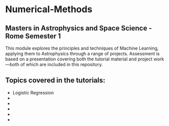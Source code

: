 # Numerical-Methods
## Masters in Astrophysics and Space Science - Rome Semester 1

This module explores the principles and techniques of Machine Learning, applying them to Astrophysics through a range of projects. Assessment is based on a presentation covering both the tutorial material and project work—both of which are included in this repository.

## Topics covered in the tutorials:

- Logistic Regression
-
-
-
-
-

